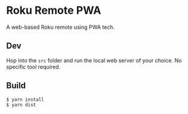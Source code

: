 # Roku Remote PWA
A web-based Roku remote using PWA tech.

## Dev

Hop into the `src` folder and run the local web server of your choice. No specific tool required.

## Build

```
$ yarn install
$ yarn dist
```

